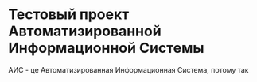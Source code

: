 Тестовый проект Автоматизированной Информационной Системы
===

АИС - це Автоматизированная Информационная Система, потому так




